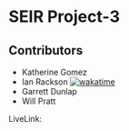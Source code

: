 # SEIR Project-3

## Contributors

-   Katherine Gomez
-   Ian Rackson [![wakatime](https://wakatime.com/badge/github/katherinevgomez/Project-3-frontend.svg)](https://wakatime.com/badge/github/katherinevgomez/Project-3-frontend)
-   Garrett Dunlap
-   Will Pratt

LiveLink:
